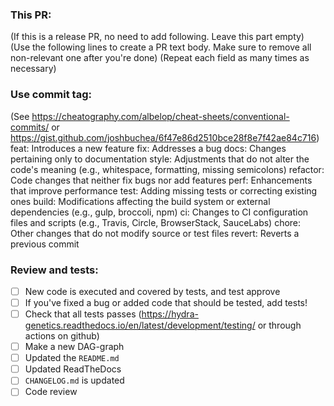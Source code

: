 ### This PR:

(If this is a release PR, no need to add following. Leave this part empty)
(Use the following lines to create a PR text body. Make sure to remove all non-relevant one after you're done)
(Repeat each field as many times as necessary)

### Use commit tag: 
(See https://cheatography.com/albelop/cheat-sheets/conventional-commits/ or https://gist.github.com/joshbuchea/6f47e86d2510bce28f8e7f42ae84c716)
feat: Introduces a new feature
fix: Addresses a bug
docs: Changes pertaining only to documentation
style: Adjustments that do not alter the code's meaning (e.g., whitespace, formatting, missing semicolons)
refactor: Code changes that neither fix bugs nor add features
perf: Enhancements that improve performance
test: Adding missing tests or correcting existing ones
build: Modifications affecting the build system or external dependencies (e.g., gulp, broccoli, npm)
ci: Changes to CI configuration files and scripts (e.g., Travis, Circle, BrowserStack, SauceLabs)
chore: Other changes that do not modify source or test files
revert: Reverts a previous commit


### Review and tests:
- [ ] New code is executed and covered by tests, and test approve
- [ ] If you've fixed a bug or added code that should be tested, add tests!
- [ ] Check that all tests passes (https://hydra-genetics.readthedocs.io/en/latest/development/testing/ or through actions on github)
- [ ] Make a new DAG-graph
- [ ] Updated the `README.md`
- [ ] Updated ReadTheDocs
- [ ] `CHANGELOG.md` is updated
- [ ] Code review
